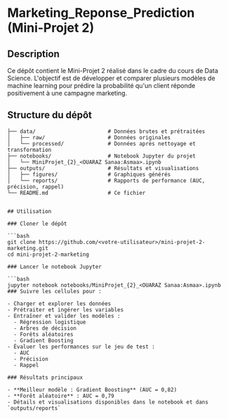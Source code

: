 # Marketing_Reponse_Prediction (Mini-Projet 2)

## Description

Ce dépôt contient le Mini-Projet 2 réalisé dans le cadre du cours de Data Science. L'objectif est de développer et comparer plusieurs modèles de machine learning pour prédire la probabilité qu'un client réponde positivement à une campagne marketing.

## Structure du dépôt

```text
├── data/                       # Données brutes et prétraitées
│   ├── raw/                    # Données originales
│   └── processed/              # Données après nettoyage et transformation
├── notebooks/                  # Notebook Jupyter du projet
│   └── MiniProjet_{2}_<OUARAZ Sanaa:Asmaa>.ipynb
├── outputs/                    # Résultats et visualisations
│   ├── figures/                # Graphiques générés
│   └── reports/                # Rapports de performance (AUC, précision, rappel)
└── README.md                   # Ce fichier


## Utilisation

### Cloner le dépôt

```bash
git clone https://github.com/<votre-utilisateur>/mini-projet-2-marketing.git
cd mini-projet-2-marketing

### Lancer le notebook Jupyter

```bash
jupyter notebook notebooks/MiniProjet_{2}_<OUARAZ Sanaa:Asmaa>.ipynb
### Suivre les cellules pour :

- Charger et explorer les données  
- Prétraiter et ingérer les variables  
- Entraîner et valider les modèles :
  - Régression logistique  
  - Arbres de décision  
  - Forêts aléatoires  
  - Gradient Boosting  
- Évaluer les performances sur le jeu de test :
  - AUC  
  - Précision  
  - Rappel

### Résultats principaux

- **Meilleur modèle : Gradient Boosting** (AUC = 0,82)  
- **Forêt aléatoire** : AUC = 0,79  
- Détails et visualisations disponibles dans le notebook et dans `outputs/reports`
